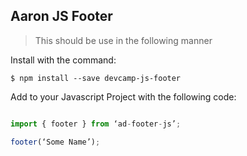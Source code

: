 ## Aaron JS Footer

> This should be use in the following manner

Install with the command:

```
$ npm install --save devcamp-js-footer
```

Add to your Javascript Project with the following code:

```javascript

import { footer } from ‘ad-footer-js’;

footer(‘Some Name’);
```